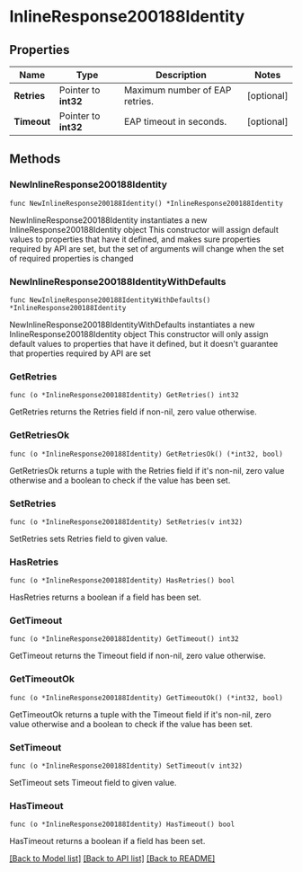 # InlineResponse200188Identity

## Properties

Name | Type | Description | Notes
------------ | ------------- | ------------- | -------------
**Retries** | Pointer to **int32** | Maximum number of EAP retries. | [optional] 
**Timeout** | Pointer to **int32** | EAP timeout in seconds. | [optional] 

## Methods

### NewInlineResponse200188Identity

`func NewInlineResponse200188Identity() *InlineResponse200188Identity`

NewInlineResponse200188Identity instantiates a new InlineResponse200188Identity object
This constructor will assign default values to properties that have it defined,
and makes sure properties required by API are set, but the set of arguments
will change when the set of required properties is changed

### NewInlineResponse200188IdentityWithDefaults

`func NewInlineResponse200188IdentityWithDefaults() *InlineResponse200188Identity`

NewInlineResponse200188IdentityWithDefaults instantiates a new InlineResponse200188Identity object
This constructor will only assign default values to properties that have it defined,
but it doesn't guarantee that properties required by API are set

### GetRetries

`func (o *InlineResponse200188Identity) GetRetries() int32`

GetRetries returns the Retries field if non-nil, zero value otherwise.

### GetRetriesOk

`func (o *InlineResponse200188Identity) GetRetriesOk() (*int32, bool)`

GetRetriesOk returns a tuple with the Retries field if it's non-nil, zero value otherwise
and a boolean to check if the value has been set.

### SetRetries

`func (o *InlineResponse200188Identity) SetRetries(v int32)`

SetRetries sets Retries field to given value.

### HasRetries

`func (o *InlineResponse200188Identity) HasRetries() bool`

HasRetries returns a boolean if a field has been set.

### GetTimeout

`func (o *InlineResponse200188Identity) GetTimeout() int32`

GetTimeout returns the Timeout field if non-nil, zero value otherwise.

### GetTimeoutOk

`func (o *InlineResponse200188Identity) GetTimeoutOk() (*int32, bool)`

GetTimeoutOk returns a tuple with the Timeout field if it's non-nil, zero value otherwise
and a boolean to check if the value has been set.

### SetTimeout

`func (o *InlineResponse200188Identity) SetTimeout(v int32)`

SetTimeout sets Timeout field to given value.

### HasTimeout

`func (o *InlineResponse200188Identity) HasTimeout() bool`

HasTimeout returns a boolean if a field has been set.


[[Back to Model list]](../README.md#documentation-for-models) [[Back to API list]](../README.md#documentation-for-api-endpoints) [[Back to README]](../README.md)


